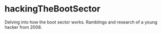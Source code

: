 # hackingTheBootSector
Delving into how the boot sector works. Ramblings and research of a young hacker from 2008.
